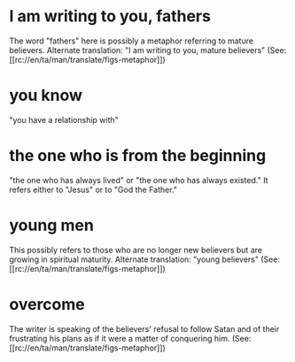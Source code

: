 # I am writing to you, fathers

The word "fathers" here is possibly a metaphor referring to mature believers. Alternate translation: "I am writing to you, mature believers" (See: [[rc://en/ta/man/translate/figs-metaphor]])

# you know

"you have a relationship with"

# the one who is from the beginning

"the one who has always lived" or "the one who has always existed." It refers either to "Jesus" or to "God the Father."

# young men

This possibly refers to those who are no longer new believers but are growing in spiritual maturity. Alternate translation: "young believers" (See: [[rc://en/ta/man/translate/figs-metaphor]])

# overcome

The writer is speaking of the believers' refusal to follow Satan and of their frustrating his plans as if it were a matter of conquering him. (See: [[rc://en/ta/man/translate/figs-metaphor]])

